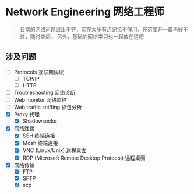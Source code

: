 # Network Engineering 网络工程师
> 日常的网络问题层出不穷，实在太多有点记忆不够用，在这里开一篇再好不过，随时查阅。
另外，基础的网络学习也一起放在这吧

## 涉及问题
- [ ] Protocols 互联网协议
    - [ ] TCP/IP
    - [ ] HTTP
- [ ] Troubleshooting 网络诊断
- [ ] Web monitor 网络监控
- [ ] Web traffic sniffing 抓包分析
- [x] Proxy 代理
    - [x] Shadowsocks
- [x] 网络连接
    - [x] SSH 终端连接
    - [x] Mosh 终端连接
    - [x] VNC (Linux/Unix) 远程桌面
    - [x] RDP (Microsoft Remote Desktop Protocol) 远程桌面
- [x] 网络传输
    - [x] FTP
    - [x] SFTP
    - [x] scp